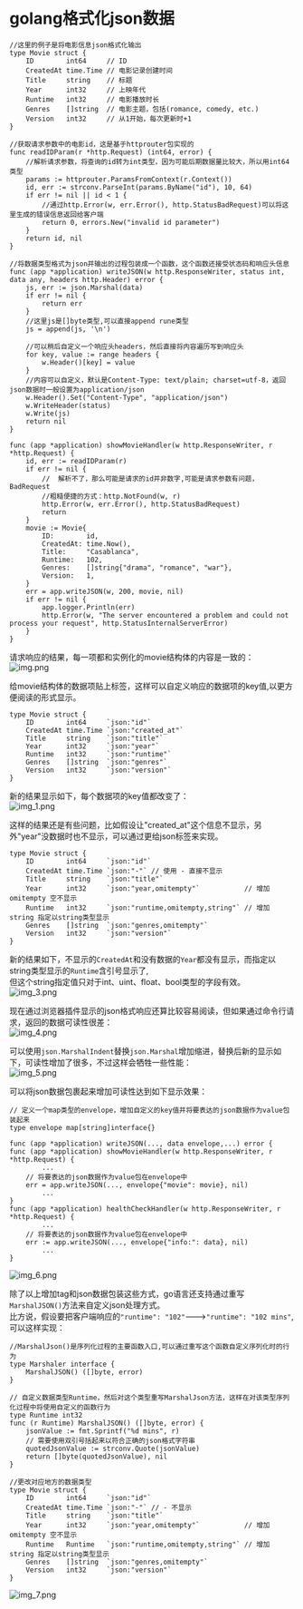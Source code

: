 # golang格式化json数据
```
//这里的例子是将电影信息json格式化输出
type Movie struct {
	ID        int64     // ID
	CreatedAt time.Time // 电影记录创建时间
	Title     string    // 标题
	Year      int32     // 上映年代
	Runtime   int32     // 电影播放时长
	Genres    []string  // 电影主题，包括(romance, comedy, etc.)
	Version   int32     // 从1开始，每次更新时+1
}

//获取请求参数中的电影id，这是基于httprouter包实现的
func readIDParam(r *http.Request) (int64, error) {
	//解析请求参数，将查询的id转为int类型，因为可能后期数据量比较大，所以用int64类型
	params := httprouter.ParamsFromContext(r.Context())
	id, err := strconv.ParseInt(params.ByName("id"), 10, 64)
	if err != nil || id < 1 {
		//通过http.Error(w, err.Error(), http.StatusBadRequest)可以将这里生成的错误信息返回给客户端
		return 0, errors.New("invalid id parameter")
	}
	return id, nil
}

//将数据类型格式为json并输出的过程包装成一个函数，这个函数还接受状态码和响应头信息
func (app *application) writeJSON(w http.ResponseWriter, status int, data any, headers http.Header) error {
	js, err := json.Marshal(data)
	if err != nil {
		return err
	}
	//这里js是[]byte类型,可以直接append rune类型
	js = append(js, '\n')

	//可以稍后自定义一个响应头headers，然后直接将内容遍历写到响应头
	for key, value := range headers {
		w.Header()[key] = value
	}
	//内容可以自定义，默认是Content-Type: text/plain; charset=utf-8，返回json数据时一般设置为application/json
	w.Header().Set("Content-Type", "application/json")
	w.WriteHeader(status)
	w.Write(js)
	return nil
}

func (app *application) showMovieHandler(w http.ResponseWriter, r *http.Request) {
	id, err := readIDParam(r)
	if err != nil {
		//	解析不了，那么可能是请求的id并非数字,可能是请求参数有问题，BadRequest
		//粗糙便捷的方式：http.NotFound(w, r)
		http.Error(w, err.Error(), http.StatusBadRequest)
		return
	}
	movie := Movie{
		ID:        id,
		CreatedAt: time.Now(),
		Title:     "Casablanca",
		Runtime:   102,
		Genres:    []string{"drama", "romance", "war"},
		Version:   1,
	}
	err = app.writeJSON(w, 200, movie, nil)
	if err != nil {
		app.logger.Println(err)
		http.Error(w, "The server encountered a problem and could not process your request", http.StatusInternalServerError)
	}
}
```
请求响应的结果，每一项都和实例化的movie结构体的内容是一致的：   
![img.png](img.png)   

给movie结构体的数据项贴上标签，这样可以自定义响应的数据项的key值,以更方便阅读的形式显示。     
```
type Movie struct {
	ID        int64     `json:"id"`
	CreatedAt time.Time `json:"created_at"`
	Title     string    `json:"title"`
	Year      int32     `json:"year"`
	Runtime   int32     `json:"runtime"`
	Genres    []string  `json:"genres"`
	Version   int32     `json:"version"`
}
```   
新的结果显示如下，每个数据项的key值都改变了：   
![img_1.png](img_1.png)   

这样的结果还是有些问题，比如假设让"created_at"这个信息不显示，另外"year"没数据时也不显示，可以通过更给json标签来实现。   
```
type Movie struct {
	ID        int64     `json:"id"`
	CreatedAt time.Time `json:"-"` // 使用 - 直接不显示
	Title     string    `json:"title"`
	Year      int32     `json:"year,omitempty"`           // 增加 omitempty 空不显示
	Runtime   int32     `json:"runtime,omitempty,string"` // 增加 string 指定以string类型显示
	Genres    []string  `json:"genres,omitempty"`
	Version   int32     `json:"version"`
}
```
新的结果如下，不显示的`CreatedAt`和没有数据的`Year`都没有显示，而指定以string类型显示的`Runtime`含引号显示了,     
但这个string指定值只对于int、uint、float、bool类型的字段有效。   
![img_3.png](img_3.png)   

现在通过浏览器插件显示的json格式响应还算比较容易阅读，但如果通过命令行请求，返回的数据可读性很差：   
![img_4.png](img_4.png)    

可以使用`json.MarshalIndent`替换`json.Marshal`增加缩进，替换后新的显示如下，可读性增加了很多，不过这样会牺牲一些性能：    
![img_5.png](img_5.png)   

可以将json数据包裹起来增加可读性达到如下显示效果：   
```
// 定义一个map类型的envelope，增加自定义的key值并将要表达的json数据作为value包装起来
type envelope map[string]interface{}

func (app *application) writeJSON(..., data envelope,...) error {
func (app *application) showMovieHandler(w http.ResponseWriter, r *http.Request) {
        ...
    // 将要表达的json数据作为value包在envelope中
	err = app.writeJSON(..., envelope{"movie": movie}, nil)
        ...
}
func (app *application) healthCheckHandler(w http.ResponseWriter, r *http.Request) {
        ...
    // 将要表达的json数据作为value包在envelope中
	err := app.writeJSON(..., envelope{"info:": data}, nil)
        ...
}
```   
![img_6.png](img_6.png)    

除了以上增加tag和json数据包装这些方式，go语言还支持通过重写`MarshalJSON()`方法来自定义json处理方式。     
比方说，假设要把客户端响应的`"runtime": "102"`--->`"runtime": "102 mins"`,可以这样实现：   
```
//MarshalJson()是序列化过程的主要函数入口,可以通过重写这个函数自定义序列化时的行为
type Marshaler interface {
	MarshalJSON() ([]byte, error)
}

// 自定义数据类型Runtime，然后对这个类型重写MarshalJson方法，这样在对该类型序列化过程中将使用自定义的函数行为
type Runtime int32
func (r Runtime) MarshalJSON() ([]byte, error) {
	jsonValue := fmt.Sprintf("%d mins", r)
	// 需要使用双引号括起来以符合正确的json格式字符串
	quotedJsonValue := strconv.Quote(jsonValue)
	return []byte(quotedJsonValue), nil
}

//更改对应地方的数据类型
type Movie struct {
	ID        int64     `json:"id"`
	CreatedAt time.Time `json:"-"` // - 不显示
	Title     string    `json:"title"`
	Year      int32     `json:"year,omitempty"`           // 增加 omitempty 空不显示
	Runtime   Runtime   `json:"runtime,omitempty,string"` // 增加 string 指定以string类型显示
	Genres    []string  `json:"genres,omitempty"`
	Version   int32     `json:"version"`
}
```
![img_7.png](img_7.png)    
 


